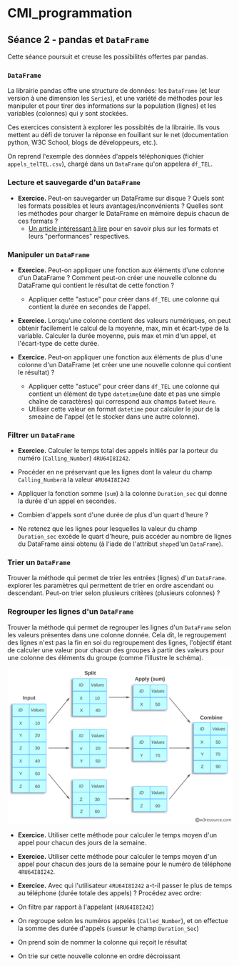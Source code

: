 # CMI_programmation

## Séance 2 - pandas et `DataFrame`

Cette séance poursuit et creuse les possibilités offertes par pandas.

### `DataFrame`

La librairie pandas offre une structure de données: les `DataFrame` (et leur version à une dimension les `Series`), et une variété de méthodes pour les manipuler et pour tirer des informations sur la population (lignes) et les variables (colonnes) qui y sont stockées.

Ces exercices consistent à explorer les possibités de la librairie. Ils vous mettent au défi de toruver la réponse en fouillant sur le net (documentation python, W3C School, blogs de développeurs, etc.).

On reprend l'exemple des données d'appels téléphoniques (fichier `appels_telTEL.csv`), chargé dans un `DataFrame` qu'on appelera `df_TEL`.

### Lecture et sauvegarde d'un `DataFrame`

* **Exercice.** Peut-on sauvegarder un DataFrame sur disque ? Quels sont les formats possibles et leurs avantages/inconvénients ? Quelles sont les méthodes pour charger le DataFrame en mémoire depuis chacun de ces formats ?
    * [Un article intéressant à lire](https://towardsdatascience.com/the-best-format-to-save-pandas-data-414dca023e0d) pour en savoir plus sur les formats et leurs "performances" respectives.

### Manipuler un `DataFrame`

* **Exercice.** Peut-on appliquer une fonction aux éléments d'une colonne d'un DataFrame ? Comment peut-on créer une nouvelle colonne du DataFrame qui contient le résultat de cette fonction ?
	* Appliquer cette "astuce" pour créer dans `df_TEL` une colonne qui contient la durée en secondes de l'appel.

* **Exercice.** Lorsqu'une colonne contient des valeurs numériques, on peut obtenir facilement le calcul de la moyenne, max, min et écart-type de la variable. Calculer la durée moyenne, puis max et min d'un appel, et l'écart-type de cette durée.

* **Exercice.** Peut-on appliquer une fonction aux éléments de plus d'une colonne d'un DataFrame (et créer une une nouvelle colonne qui contient le résultat) ?
	* Appliquer cette "astuce" pour créer dans `df_TEL` une colonne qui contient un élément de type `datetime`(une date et pas une simple chaîne de caractères) qui correspond aux champs `Date`et `Heure`.
	* Utiliser cette valeur en format `datetime` pour calculer le jour de la smeaine de l'appel (et le stocker dans une autre colonne).

### Filtrer un `DataFrame`

* **Exercice.** Calculer le temps total des appels initiés par la porteur du numéro (`Calling_Number`) `4RU64I8I242`.
 * Procéder en ne préservant que les lignes dont la valeur du champ `Calling_Number`a la valeur `4RU64I8I242`
 * Appliquer la fonction somme (`sum`) à la colonne `Duration_sec` qui donne la durée d'un appel en secondes.

* Combien d'appels sont d'une durée de plus d'un quart d'heure ?
 * Ne retenez que les lignes pour lesquelles la valeur du champ `Duration_sec` excède le quart d'heure, puis accéder au nombre de lignes du DataFrame ainsi obtenu (à l'iade de l'attribut `shape`d'un `DataFrame`).

### Trier un `DataFrame`

Trouver la méthode qui permet de trier les entrées (lignes) d'un `DataFrame`. explorer les paramètres qui permettent de trier en ordre ascendant ou descendant. Peut-on trier selon plusieurs critères (plusieurs colonnes) ?

### Regrouper les lignes d'un `DataFrame`

Trouver la méthode qui permet de regrouper les lignes d'un `DataFrame` selon les valeurs présentes dans une colonne donnée. Cela dit, le regroupement des lignes n'est pas la fin en soi du regroupement des lignes, l'objectif étant de calculer une valeur pour chacun des groupes à partir des valeurs pour une colonne des éléments du groupe (comme l'illustre le schéma).

![](./pandas-groupby-split-apply-combine.svg)
 
* **Exercice.**  Utiliser cette méthode pour calculer le temps moyen d'un appel pour chacun des jours de la semaine.

* **Exercice.**  Utiliser cette méthode pour calculer le temps moyen d'un appel pour chacun des jours de la semaine pour le numéro de téléphone `4RU64I8I242`.

* **Exercice.**  Avec qui l'utilisateur `4RU64I8I242` a-t-il passer le plus de temps au téléphone (durée totale des appels) ? Procédez avec ordre:
 * On filtre par rapport à l'appelant (`4RU64I8I242`)
 * On regroupe selon les numéros appelés (`Called_Number`), et on effectue la somme des durée d'appels (`sum`sur le champ `Duration_Sec`)
 * On prend soin de nommer la colonne qui reçoit le résultat
 * On trie sur cette nouvelle colonne en ordre décroissant




	




